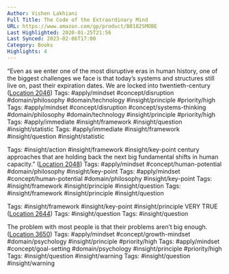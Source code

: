 ```yaml
---
Author: Vishen Lakhiani
Full Title: The Code of the Extraordinary Mind
URL: https://www.amazon.com/gp/product/B0182SMOBE
Last Highlighted: 2020-01-25T21:56
Last Synced: 2023-02-06T17:00
Category: Books
Highlights: 4
---
```

“Even as we enter one of the most disruptive eras in human history, one of the biggest challenges we face is that today’s systems and structures still live on, past their expiration dates. We are locked into twentieth-century ([Location 2046](https://readwise.io/to_kindle?action=open&asin=B0182SMOBE&location=2046))
Tags: #apply/mindset #concept/disruption #domain/philosophy #domain/technology #insight/principle #priority/high
Tags: #apply/mindset #concept/disruption #concept/systems-thinking #domain/philosophy #domain/technology #insight/principle #priority/high
Tags: #apply/immediate #insight/framework #insight/question #insight/statistic
Tags: #apply/immediate #insight/framework #insight/question #insight/statistic
  
Tags: #insight/action #insight/framework #insight/key-point
century approaches that are holding back the next big fundamental shifts in human capacity.” ([Location 2048](https://readwise.io/to_kindle?action=open&asin=B0182SMOBE&location=2048))
Tags: #apply/mindset #concept/human-potential #domain/philosophy #insight/key-point
Tags: #apply/mindset #concept/human-potential #domain/philosophy #insight/key-point
Tags: #insight/framework #insight/principle #insight/question
Tags: #insight/framework #insight/principle #insight/question
  
Tags: #insight/framework #insight/key-point #insight/principle
VERY TRUE ([Location 2644](https://readwise.io/to_kindle?action=open&asin=B0182SMOBE&location=2644))
Tags: #insight/question
Tags: #insight/question
  
The problem with most people is that their problems aren’t big enough. ([Location 3650](https://readwise.io/to_kindle?action=open&asin=B0182SMOBE&location=3650))
Tags: #apply/mindset #concept/growth-mindset #domain/psychology #insight/principle #priority/high
Tags: #apply/mindset #concept/goal-setting #domain/psychology #insight/principle #priority/high
Tags: #insight/question #insight/warning
Tags: #insight/question #insight/warning